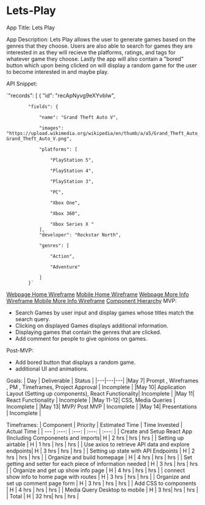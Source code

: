 # Lets-Play

App Title: Lets Play

App Description: Lets Play allows the user to generate games based on the genres that they choose. Users are also able to search for games they are interested in as they will recieve the platforms, ratings, and tags for whatever game they choose. Lastly the app will also contain a "bored" button which upon being clicked on will display a random game for the user to become interested in and maybe play.

API Snippet:


`"records": 
[
        {
            "id": "recApNyvg9eXYvbIw",
            
            "fields": {
            
                "name": "Grand Theft Auto V",
                
                "images": "https://upload.wikimedia.org/wikipedia/en/thumb/a/a5/Grand_Theft_Auto_V.png/220px-Grand_Theft_Auto_V.png",
                
                "platforms": [
                
                    "PlayStation 5",
                    
                    "PlayStation 4",
                    
                    "PlayStation 3",
                    
                    "PC",
                    
                    "Xbox One",
                    
                    "Xbox 360",
                    
                    "Xbox Series X "   
                ],
                "developer": "Rockstar North",
                
                "genres": [
                
                    "Action",
                    
                    "Adventure"
                    
                ]
            }`



[Webpage Home Wireframe](https://wireframe.cc/t2SnRn)
[Mobile Home Wireframe](https://wireframe.cc/usQlOa)
[Webpage More Info Wireframe ](https://wireframe.cc/zLUFzw)
[Mobile More Info Wireframe](https://wireframe.cc/BUte1w)
[Component Hierarchy](https://embed.creately.com/zgxACk1aQ23?token=KrxoM5SFlQIEdEYq&type=svg)
MVP: 

- Search Games by user input and display games whose titles match the search query.
- Clicking on displayed Games displays additional information.
- Displaying games that contain the genres that are clicked.
- Add comment for people to give opinions on games.

Post-MVP: 

- Add bored button that displays a random game.
- additional UI and animations.

Goals: 
| Day | Deliverable | Status |
|---|---|---|
|May 7| Prompt , Wireframes , PM , Timeframes, Project Approval | Incomplete |
|May 10| Application Layout (Setting up components), React Functionality| Incomplete |
|May 11| React Functionality | Incomplete |
|May 11-12| CSS, Media Queries | Incomplete |
|May 13| MVP/ Post MVP | Incomplete |
|May 14| Presentations | Incomplete |

Timeframes:
| Component | Priority | Estimated Time | Time Invested | Actual Time |
| --- | :---: | :---: | :---: | :---: |
| Create and Setup React App (Including Componenets and imports| H | 2 hrs | hrs | hrs |
| Setting up airtable | H | 1 hrs | hrs | hrs |
| Use axios to retrieve API data and explore endpoints| H | 3 hrs | hrs | hrs |
| Setting up state with API Endpoints | H | 2 hrs | hrs | hrs |
| Organize and build homepage | H | 4 hrs | hrs | hrs |
| Set getting and setter for each piece of information needed | H | 3 hrs | hrs | hrs |
| Organize and get up show info page | H | 4 hrs | hrs | hrs |
| connect show info to home page with routes | H | 3 hrs | hrs | hrs |
| Organize and set up comment page form | H | 3 hrs | hrs | hrs |
| Add CSS to components | H | 4 hrs | hrs | hrs |
| Media Query Desktop to mobile | H | 3 hrs| hrs | hrs |
| Total | H | 32 hrs| hrs | hrs |
